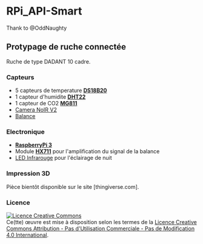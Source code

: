# RPi_API-Smart

Thank to @OddNaughty

## Protypage de ruche connectée

Ruche de type DADANT 10 cadre.

### Capteurs
 - 5 capteurs de temperature [**DS18B20**](https://boutique.semageek.com/fr/769-sonde-de-temperature-etanche-ds18b20.html)
 - 1 capteur d'humidite [**DHT22**](https://boutique.semageek.com/fr/416-dht22-capteur-de-temperature-et-humidite-digital.html)
 - 1 capteur de CO2 [**MG811**](https://www.dfrobot.com/product-1023.html)
 - [Camera NoIR V2](https://boutique.semageek.com/fr/782-module-camera-8mp-v2-infrarouge-pour-raspberry-pi.html?search_query=noir&results=72)
 - [Balance](https://www.amazon.fr/dp/B00DOZ6U9I/ref=pe_3044141_185740131_TE_item)
 
### Electronique
  - [**RaspberryPi 3**](https://boutique.semageek.com/fr/722-raspberry-pi3-modele-b-1go-64-bits-640522710850.html)
  - Module [**HX711**](https://www.sparkfun.com/products/13879) pour l'amplification du signal de la balance
  - [LED Infrarouge](https://boutique.semageek.com/fr/134-led-infrarouge-5mm-x-5.html) pour l'éclairage de nuit

### Impression 3D
Pièce bientôt disponible sur le site [thingiverse.com].


### Licence
<a rel="license" href="http://creativecommons.org/licenses/by-nc-nd/4.0/"><img alt="Licence Creative Commons" style="border-width:0" src="https://i.creativecommons.org/l/by-nc-nd/4.0/88x31.png" /></a><br />Ce(tte) œuvre est mise à disposition selon les termes de la <a rel="license" href="http://creativecommons.org/licenses/by-nc-nd/4.0/">Licence Creative Commons Attribution - Pas d&#39;Utilisation Commerciale - Pas de Modification 4.0 International</a>.

